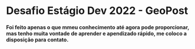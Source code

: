 # Desafio Estágio Dev 2022 - GeoPost

#### Foi feito apenas o que mmeu conhecimento até agora pode proporcionar, mas tenho muita vontade de aprender e apendizado rápido, me coloco a disposição para contato. 
